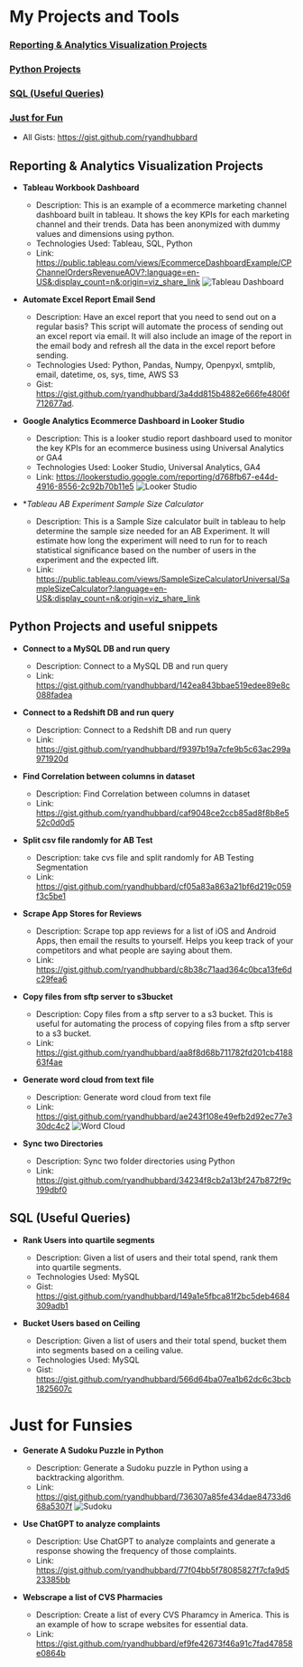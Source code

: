 # My Projects and Tools 

### [Reporting & Analytics Visualization Projects](#reporting--analytics-visualization-projects)<br>
### [Python Projects](#python-projects-and-useful-snippets)<br>
### [SQL (Useful Queries)](#sql-useful-queries)<br>
### [Just for Fun](#just-for-funsies)<br>

 - All Gists: https://gist.github.com/ryandhubbard

 ## Reporting & Analytics Visualization Projects

 - **Tableau Workbook Dashboard**
    - Description: This is an example of a ecommerce marketing channel dashboard built in tableau.  It shows the key KPIs for each marketing channel and their trends.  Data has been anonymized with dummy values and dimensions using python.
    - Technologies Used: Tableau, SQL, Python
    - Link: https://public.tableau.com/views/EcommerceDashboardExample/CPChannelOrdersRevenueAOV?:language=en-US&:display_count=n&:origin=viz_share_link
    ![Tableau Dashboard](https://user-images.githubusercontent.com/935207/276493972-17eef11b-10f2-4cc1-932f-a81d4dce1bbb.gif)

- **Automate Excel Report Email Send**
    - Description: Have an excel report that you need to send out on a regular basis? This script will automate the process of sending out an excel report via email.  It will also include an image of the report in the email body and refresh all the data in the excel report before sending.
    - Technologies Used: Python, Pandas, Numpy, Openpyxl, smtplib, email, datetime, os, sys, time, AWS S3
    - Gist: https://gist.github.com/ryandhubbard/3a4dd815b4882e666fe4806f712677ad.

- **Google Analytics Ecommerce Dashboard in Looker Studio**
    - Description: This is a looker studio report dashboard used to monitor the key KPIs for an ecommerce business using Universal Analytics or GA4
    - Technologies Used: Looker Studio, Universal Analytics, GA4
    - Link: https://lookerstudio.google.com/reporting/d768fb67-e44d-4916-8556-2c92b70b11e5
    ![Looker Studio](https://user-images.githubusercontent.com/935207/273344379-6c30305a-f1bf-417a-9649-47921d0812fe.gif)

 - **Tableau AB Experiment Sample Size Calculator*
    - Description: This is a Sample Size calculator built in tableau to help determine the sample size needed for an AB Experiment.  It will estimate how long the experiment will need to run for to reach statistical significance based on the number of users in the experiment and the expected lift.
    - Link: https://public.tableau.com/views/SampleSizeCalculatorUniversal/SampleSizeCalculator?:language=en-US&:display_count=n&:origin=viz_share_link

 ## Python Projects and useful snippets

 - **Connect to a MySQL DB and run query**
    - Description: Connect to a MySQL DB and run query
    - Link: https://gist.github.com/ryandhubbard/142ea843bbae519edee89e8c088fadea

 - **Connect to a Redshift DB and run query**
    - Description: Connect to a Redshift DB and run query
    - Link: https://gist.github.com/ryandhubbard/f9397b19a7cfe9b5c63ac299a971920d

 - **Find Correlation between columns in dataset**
    - Description: Find Correlation between columns in dataset
    - Link: https://gist.github.com/ryandhubbard/caf9048ce2ccb85ad8f8b8e552c0d0d5

- **Split csv file randomly for AB Test**
    - Description: take cvs file and split randomly for AB Testing Segmentation
    - Link: https://gist.github.com/ryandhubbard/cf05a83a863a21bf6d219c059f3c5be1

 - **Scrape App Stores for Reviews**
    - Description: Scrape top app reviews for a list of iOS and Android Apps, then email the results to yourself.  Helps you keep track of your competitors and what people are saying about them.
    - Link: https://gist.github.com/ryandhubbard/c8b38c71aad364c0bca13fe6dc29fea6

 - **Copy files from sftp server to s3bucket**
    - Description: Copy files from a sftp server to a s3 bucket.   This is useful for automating the process of copying files from a sftp server to a s3 bucket.
    - Link: https://gist.github.com/ryandhubbard/aa8f8d68b711782fd201cb418863f4ae

- **Generate word cloud from text file**
    - Description: Generate word cloud from text file
    - Link: https://gist.github.com/ryandhubbard/ae243f108e49efb2d92ec77e330dc4c2
        ![Word Cloud](https://user-images.githubusercontent.com/935207/271796667-716d976a-a3c0-40ec-8c22-83acd1ab6470.png)

- **Sync two Directories**
    - Description: Sync two folder directories using Python
    - Link: https://gist.github.com/ryandhubbard/34234f8cb2a13bf247b872f9c199dbf0

 ## SQL (Useful Queries)

- **Rank Users into quartile segments**
    - Description: Given a list of users and their total spend, rank them into quartile segments.
    - Technologies Used: MySQL
    - Gist: https://gist.github.com/ryandhubbard/149a1e5fbca81f2bc5deb4684309adb1

- **Bucket Users based on Ceiling**
    - Description: Given a list of users and their total spend, bucket them into segments based on a ceiling value.
    - Technologies Used: MySQL
    - Gist: https://gist.github.com/ryandhubbard/566d64ba07ea1b62dc6c3bcb1825607c

 # Just for Funsies
    
- **Generate A Sudoku Puzzle in Python**
    - Description: Generate a Sudoku puzzle in Python using a backtracking algorithm.
    - Link: https://gist.github.com/ryandhubbard/736307a85fe434dae84733d668a5307f
    ![Sudoku](https://user-images.githubusercontent.com/935207/206568981-73fe117d-5441-48a2-b3f6-011a9af7a700.png)

- **Use ChatGPT to analyze complaints**
    - Description: Use ChatGPT to analyze complaints and generate a response showing the frequency of those complaints.
    - Link: https://gist.github.com/ryandhubbard/77f04bb5f78085827f7cfa9d523385bb

- **Webscrape a list of CVS Pharmacies**
    - Description: Create a list of every CVS Pharamcy in America. This is an example of how to scrape websites for essential data.
    - Link: https://gist.github.com/ryandhubbard/ef9fe42673f46a91c7fad47858e0864b





<!-- - **Customer Retention Rates**
    - Description: Brief description of the project.
    - Technologies Used: List of technologies used in the project.
    - Link: Link to the project (if applicable). -->



